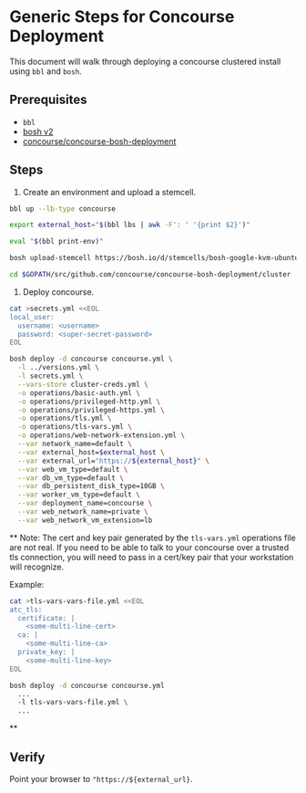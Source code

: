 # Generic Steps for Concourse Deployment

This document will walk through deploying a concourse clustered
install using `bbl` and `bosh`.

## Prerequisites

- `bbl`
- [bosh v2](https://bosh.io/docs/cli-v2.html)
- [concourse/concourse-bosh-deployment](https://github.com/concourse/concourse-bosh-deployment)

## Steps

1. Create an environment and upload a stemcell.

  ```bash
  bbl up --lb-type concourse

  export external_host="$(bbl lbs | awk -F': ' '{print $2}')"

  eval "$(bbl print-env)"

  bosh upload-stemcell https://bosh.io/d/stemcells/bosh-google-kvm-ubuntu-xenial-go_agent

  cd $GOPATH/src/github.com/concourse/concourse-bosh-deployment/cluster
  ```

1. Deploy concourse.

  ```bash
  cat >secrets.yml <<EOL
local_user:
    username: <username>
    password: <super-secret-password>
EOL

  bosh deploy -d concourse concourse.yml \
    -l ../versions.yml \
    -l secrets.yml \
    --vars-store cluster-creds.yml \
    -o operations/basic-auth.yml \
    -o operations/privileged-http.yml \
    -o operations/privileged-https.yml \
    -o operations/tls.yml \
    -o operations/tls-vars.yml \
    -o operations/web-network-extension.yml \
    --var network_name=default \
    --var external_host=$external_host \
    --var external_url="https://${external_host}" \
    --var web_vm_type=default \
    --var db_vm_type=default \
    --var db_persistent_disk_type=10GB \
    --var worker_vm_type=default \
    --var deployment_name=concourse \
    --var web_network_name=private \
    --var web_network_vm_extension=lb
  ```

** Note: The cert and key pair generated by the `tls-vars.yml` operations file are not real. If you need to be able to talk to your concourse over a trusted tls connection, you will need to pass in a cert/key pair that your workstation will recognize. 

Example:
  ```bash
  cat >tls-vars-vars-file.yml <<EOL
atc_tls:
    certificate: |
      <some-multi-line-cert>
    ca: |
      <some-multi-line-ca>
    private_key: |
      <some-multi-line-key>
EOL

bosh deploy -d concourse concourse.yml 
    ...
    -l tls-vars-vars-file.yml \
    ...
  ```

**

## Verify
Point your browser to `"https://${external_url}`.
